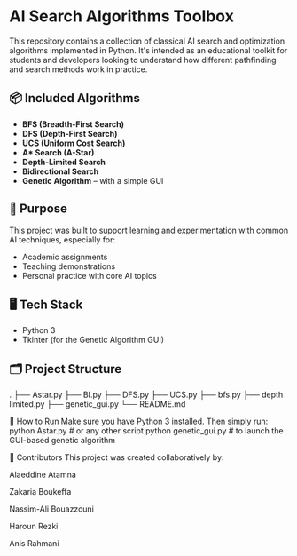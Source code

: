 # AI Search Algorithms Toolbox

This repository contains a collection of classical AI search and optimization algorithms implemented in Python. It's intended as an educational toolkit for students and developers looking to understand how different pathfinding and search methods work in practice.

## 📦 Included Algorithms

- **BFS (Breadth-First Search)**
- **DFS (Depth-First Search)**
- **UCS (Uniform Cost Search)**
- **A\* Search (A-Star)**
- **Depth-Limited Search**
- **Bidirectional Search**
- **Genetic Algorithm** – with a simple GUI

## 🎯 Purpose

This project was built to support learning and experimentation with common AI techniques, especially for:

- Academic assignments  
- Teaching demonstrations  
- Personal practice with core AI topics  

## 🖥️ Tech Stack

- Python 3  
- Tkinter (for the Genetic Algorithm GUI)

## 🗂️ Project Structure

.
├── Astar.py
├── BI.py
├── DFS.py
├── UCS.py
├── bfs.py
├── depth limited.py
├── genetic_gui.py
└── README.md

🚀 How to Run
Make sure you have Python 3 installed. Then simply run:
python Astar.py        # or any other script
python genetic_gui.py  # to launch the GUI-based genetic algorithm

👥 Contributors
This project was created collaboratively by:

Alaeddine Atamna

Zakaria Boukeffa

Nassim-Ali Bouazzouni

Haroun Rezki

Anis Rahmani
